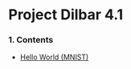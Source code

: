 # Project Dilbar 4.1
### 1. Contents
- [Hello World (MNIST)](https://github.com/atick-faisal/Project-Dilbar-4.1/tree/master/Hello%20World%20(MNIST))

